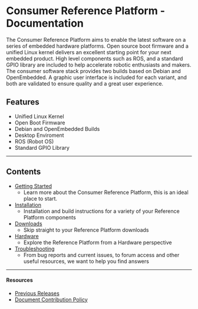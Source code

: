 # Consumer Reference Platform - Documentation

The Consumer Reference Platform aims to enable the latest software on a series of embedded hardware platforms. Open source boot firmware and a unified Linux kernel delivers an excellent starting point for your next embedded product. High level components such as ROS, and a standard GPIO library are included to help accelerate robotic enthusiasts and makers. The consumer software stack provides two builds based on Debian and OpenEmbedded. A graphic user interface is included for each variant, and both are validated to ensure quality and a great user experience. 

## Features
 - Unified Linux Kernel
 - Open Boot Firmware
 - Debian and OpenEmbedded Builds
 - Desktop Enviroment
 - ROS (Robot OS)
 - Standard GPIO Library

***

## Contents

- [Getting Started](GettingStarted/README.md)
   - Learn more about the Consumer Reference Platform, this is an ideal place to start.
- [Installation](Installation/README.md)
   - Installation and build instructions for a variety of your Reference Platform components
- [Downloads](Downloads/README.md)
   - Skip straight to your Reference Platform downloads
- [Hardware](HardwareDocs/README.md)
   - Explore the Reference Platform from a Hardware perspective
- [Troubleshooting](Troubleshooting/README.md)
   - From bug reports and current issues, to forum access and other useful resources, we want to help you find answers   

***

#### Resources

- [Previous Releases](PreviousReleases/README.md)
- [Document Contribution Policy](../ContributionPolicy.md)
